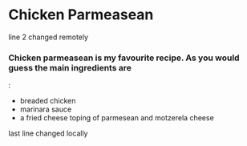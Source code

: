 <h1>Chicken Parmeasean</h1>
line 2 changed remotely
<h3>Chicken parmeasean is my favourite recipe. As you would guess the main ingredients are</h3>:
 <ul>
  <li>breaded chicken </li>
  <li>marinara sauce </li>
  <li>a fried cheese toping of parmesean and motzerela cheese</li>
 </ul>
last line changed locally
